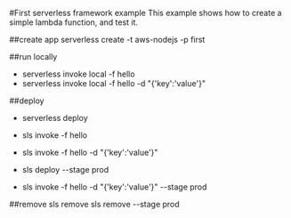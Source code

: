 #First serverless framework example
This example shows how to create a simple lambda function, and test it.

##create app
serverless create -t aws-nodejs -p first


##run locally
- serverless invoke local -f hello
- serverless invoke local -f hello -d "{'key':'value'}"


##deploy
- serverless deploy
- sls invoke -f hello
- sls invoke -f hello -d "{'key':'value'}"

- sls deploy --stage prod
- sls invoke -f hello -d "{'key':'value'}" --stage prod

##remove
sls remove 
sls remove --stage prod
